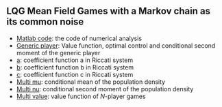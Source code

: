 ## LQG Mean Field Games with a Markov chain as its common noise

- [Matlab code](https://github.com/JiaminJIAN/Regime_switching_MFG/blob/main/Regime_switching_MFG.m): the code of numerical analysis
- [Generic player](https://github.com/JiaminJIAN/Regime_switching_MFG/blob/main/Figures/Value_nu.pdf): Value function, optimal control and conditional second moment of the generic player
- [a](https://github.com/JiaminJIAN/Regime_switching_MFG/blob/main/Figures/a_y.pdf): coefficient function a in Riccati system
- [b](https://github.com/JiaminJIAN/Regime_switching_MFG/blob/main/Figures/b_y.pdf): coefficient function b in Riccati system
- [c](https://github.com/JiaminJIAN/Regime_switching_MFG/blob/main/Figures/c_y.pdf): coefficient function c in Riccati system
- [Multi mu](https://github.com/JiaminJIAN/Regime_switching_MFG/blob/main/Figures/Mean_multi.pdf): conditional mean of the population density
- [Multi nu](https://github.com/JiaminJIAN/Regime_switching_MFG/blob/main/Figures/Second_moment_multi.pdf): conditional second moment of the population density
- [Multi value](https://github.com/JiaminJIAN/Regime_switching_MFG/blob/main/Figures/Value_multi.pdf): value function of $N$-player games

